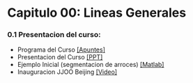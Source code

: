 
# Capitulo 00: Lineas Generales
### 0.1 Presentacion del curso:
* Programa del Curso [[Apuntes]](https://github.com/domingomery/imagenes/blob/master/clases/Cap00_Lineas_Generales/program/IMG00_ProgramaCurso.pdf)
* Presentacion del Curso [[PPT]](https://github.com/domingomery/imagenes/blob/master/clases/Cap00_Lineas_Generales/program/IMG00_Presentacion.pptx)
* Ejemplo Inicial (segmentacion de arroces) [[Matlab]](https://github.com/domingomery/imagenes/blob/master/clases/Cap00_Lineas_Generales/matlab/IMG00_RiceClassification.m)
* Inauguracion JJOO Beijing [[Video]](https://github.com/domingomery/imagenes/blob/master/clases/Cap00_Lineas_Generales/videos/01_Human_Pixels_Beijing_2008.mp4)

